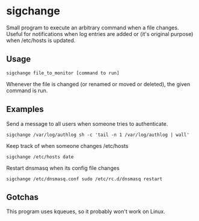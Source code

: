 sigchange
=========

Small program to execute an arbitrary command when a file changes.
Useful for notifications when log entries are added or (it's original purpose)
when /etc/hosts is updated.

Usage
-----
    sigchange file_to_monitor [command to run]

Whenever the file is changed (or renamed or moved or deleted), the given
command is run.

Examples
--------
Send a message to all users when someone tries to authenticate.

    sigchange /var/log/authlog sh -c 'tail -n 1 /var/log/authlog | wall'

Keep track of when someone changes /etc/hosts

    sigchange /etc/hosts date

Restart dnsmasq when its config file changes

    sigchange /etc/dnsmasq.conf sudo /etc/rc.d/dnsmasq restart

Gotchas
-------
This program uses kqueues, so it probably won't work on Linux.
